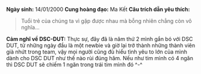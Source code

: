 **Ngày sinh:** 14/01/2000
**Cung hoàng đạo:** Ma Kết
**Câu trích dẫn yêu thích:**
> Tuổi trẻ của chúng ta vì gặp được nhau mà bỗng nhiên chẳng còn vô nghĩa...

**Cảm nghĩ về DSC-DUT:** Thực sự, đây đã là năm thứ 2 mình gắn bó với DSC DUT, từ những ngày đầu là một newbie và giờ lại trở thành những thành viên già nhứt trong team, vậy mọi người cũng đủ hiểu tình yêu to lớn của mình dành cho DSC DUT như thế nào rùi đúng hăm. Nếu như tim mình có 4 ngăn thì DSC DUT sẽ chiếm 1 ngăn trong trái tim mình đó ^-^
